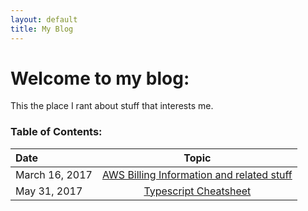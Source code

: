 ```yaml
---
layout: default
title: My Blog
---
```


# Welcome to my blog:

This the place I rant about stuff that interests me.


### Table of Contents:

|Date            | Topic                                                                          |
|:---------------|:----------------------------------------------------------------------------:  |
|March 16, 2017  | [AWS Billing Information and related stuff](./2017-03-16-aws-pricing.md)       |
|May 31, 2017    | [Typescript Cheatsheet](./2017-05-31-typescript-cheatsheet.md)                 |